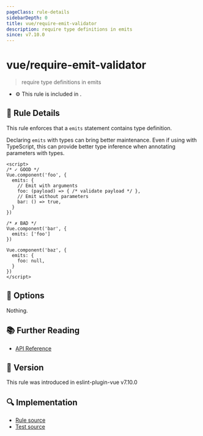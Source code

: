 ```yaml
---
pageClass: rule-details
sidebarDepth: 0
title: vue/require-emit-validator
description: require type definitions in emits
since: v7.10.0
---
```

# vue/require-emit-validator

> require type definitions in emits

- :gear: This rule is included in .

## :book: Rule Details

This rule enforces that a `emits` statement contains type definition.

Declaring `emits` with types can bring better maintenance.
Even if using with TypeScript, this can provide better type inference when annotating parameters with types.

<eslint-code-block :rules="{'vue/require-emit-validator': ['error']}">

```vue
<script>
/* ✓ GOOD */
Vue.component('foo', {
  emits: {
    // Emit with arguments
    foo: (payload) => { /* validate payload */ },
    // Emit without parameters
    bar: () => true,
  }
})

/* ✗ BAD */
Vue.component('bar', {
  emits: ['foo']
})

Vue.component('baz', {
  emits: {
    foo: null,
  }
})
</script>
```

</eslint-code-block>

## :wrench: Options

Nothing.

## :books: Further Reading

- [API Reference](https://v3.vuejs.org/api/options-data.html#emits)

## :rocket: Version

This rule was introduced in eslint-plugin-vue v7.10.0

## :mag: Implementation

- [Rule source](https://github.com/vuejs/eslint-plugin-vue/blob/master/lib/rules/require-emit-validator.js)
- [Test source](https://github.com/vuejs/eslint-plugin-vue/blob/master/tests/lib/rules/require-emit-validator.js)
